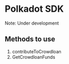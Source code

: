 # Polkadot SDK

Note: Under development

## Methods to use

1. contributeToCrowdloan
2. GetCrowdloanFunds
